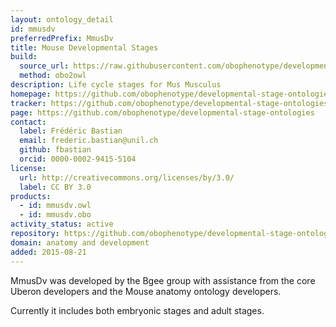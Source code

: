 ```yaml
---
layout: ontology_detail
id: mmusdv
preferredPrefix: MmusDv
title: Mouse Developmental Stages
build:
  source_url: https://raw.githubusercontent.com/obophenotype/developmental-stage-ontologies/master/src/mmusdv/mmusdv.obo
  method: obo2owl
description: Life cycle stages for Mus Musculus
homepage: https://github.com/obophenotype/developmental-stage-ontologies/wiki/MmusDv
tracker: https://github.com/obophenotype/developmental-stage-ontologies/issues
page: https://github.com/obophenotype/developmental-stage-ontologies
contact:
  label: Frédéric Bastian
  email: frederic.bastian@unil.ch
  github: fbastian
  orcid: 0000-0002-9415-5104
license:
  url: http://creativecommons.org/licenses/by/3.0/
  label: CC BY 3.0
products:
  - id: mmusdv.owl
  - id: mmusdv.obo
activity_status: active
repository: https://github.com/obophenotype/developmental-stage-ontologies
domain: anatomy and development
added: 2015-08-21
---
```


MmusDv was developed by the Bgee group with assistance from the core Uberon developers and the Mouse anatomy ontology developers.

Currently it includes both embryonic stages and adult stages.
